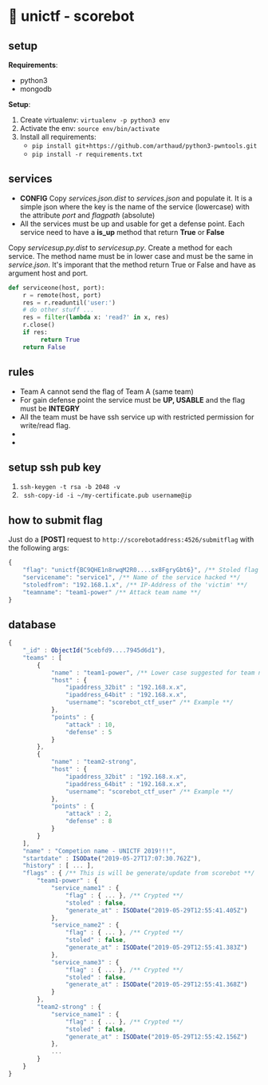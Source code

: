 # 🎯 unictf - scorebot

## setup

**Requirements**:
- python3
- mongodb

**Setup**:
1) Create virtualenv: `virtualenv -p python3 env`
2) Activate the env: `source env/bin/activate`
3) Install all requirements:
   - `pip install git+https://github.com/arthaud/python3-pwntools.git`
   - `pip install -r requirements.txt`

## services
- **CONFIG** Copy _services.json.dist_ to _services.json_ and populate it. It is a simple json where the key is the name of the service (lowercase) with the attribute _port_ and _flagpath_ (absolute)
- All the services must be up and usable for get a defense point. Each service need to have a **is_up** method that return **True** or **False**

Copy _servicesup.py.dist_ to _servicesup.py_. Create a method for each service. The method name must be in lower case and must be the same in _service.json_. It's imporant that the method return True or False and have as argument host and port.
```python
def serviceone(host, port):
    r = remote(host, port)
    res = r.readuntil('user:')
    # do other stuff ...
    res = filter(lambda x: 'read?' in x, res)
    r.close()
    if res:
	     return True
    return False
```

## rules
- Team A cannot send the flag of Team A (same team)
- For gain defense point the service must be **UP, USABLE** and the flag must be **INTEGRY**
- All the team must be have ssh service up with restricted permission for write/read flag.
-
-

## setup ssh pub key
1.  ```ssh-keygen -t rsa -b 2048 -v```
2.  ``` ssh-copy-id -i ~/my-certificate.pub username@ip```

## how to submit flag
Just do a **[POST]** request to `http://scorebotaddress:4526/submitflag` with the following args:
```javascript
{
    "flag": "unictf{BC9QHE1n8rwqM2R0....sx8FgryGbt6}", /** Stoled flag **/
    "servicename": "service1", /** Name of the service hacked **/
    "stoledfrom": "192.168.1.x", /** IP-Address of the 'victim' **/
    "teamname": "team1-power" /** Attack team name **/
}
```


## database
```javascript
{
    "_id" : ObjectId("5cebfd9....7945d6d1"),
    "teams" : [
        {
            "name" : "team1-power", /** Lower case suggested for team name **/
            "host" : {
                "ipaddress_32bit" : "192.168.x.x",
                "ipaddress_64bit" : "192.168.x.x",
                "username": "scorebot_ctf_user" /** Example **/
            },
            "points" : {
                "attack" : 10,
                "defense" : 5
            }
        },
        {
            "name" : "team2-strong",
            "host" : {
                "ipaddress_32bit" : "192.168.x.x",
                "ipaddress_64bit" : "192.168.x.x",
                "username": "scorebot_ctf_user" /** Example **/
            },
            "points" : {
                "attack" : 2,
                "defense" : 8
            }
        }
    ],
    "name" : "Competion name - UNICTF 2019!!!",
    "startdate" : ISODate("2019-05-27T17:07:30.762Z"),
    "history" : [ ... ],
    "flags" : { /** This is will be generate/update from scorebot **/
        "team1-power" : {
            "service_name1" : {
                "flag" : { ... }, /** Crypted **/
                "stoled" : false,
                "generate_at" : ISODate("2019-05-29T12:55:41.405Z")
            },
            "service_name2" : {
                "flag" : { ... }, /** Crypted **/
                "stoled" : false,
                "generate_at" : ISODate("2019-05-29T12:55:41.383Z")
            },
            "service_name3" : {
                "flag" : { ... }, /** Crypted **/
                "stoled" : false,
                "generate_at" : ISODate("2019-05-29T12:55:41.368Z")
            }
        },
        "team2-strong" : {
            "service_name1" : {
                "flag" : { ... }, /** Crypted **/
                "stoled" : false,
                "generate_at" : ISODate("2019-05-29T12:55:42.156Z")
            },
            ...
        }
    }
}
```

